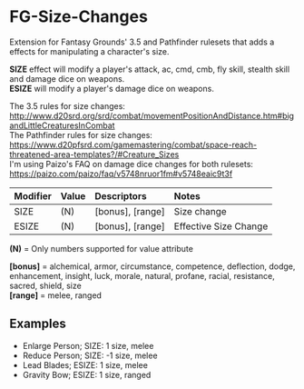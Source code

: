 # FG-Size-Changes
Extension for Fantasy Grounds'  3.5 and Pathfinder rulesets that adds a effects for manipulating a character's size.

**SIZE** effect will modify a player's attack, ac, cmd, cmb, fly skill, stealth skill and damage dice on weapons.  
**ESIZE** will modify a player's damage dice on weapons.

The 3.5 rules for size changes: http://www.d20srd.org/srd/combat/movementPositionAndDistance.htm#bigandLittleCreaturesInCombat  
The Pathfinder rules for size changes: https://www.d20pfsrd.com/gamemastering/combat/space-reach-threatened-area-templates?/#Creature_Sizes  
I'm using Paizo's FAQ on damage dice changes for both rulesets: https://paizo.com/paizo/faq/v5748nruor1fm#v5748eaic9t3f

| Modifier | Value | Descriptors      | Notes                 |
| -------- |:------| :----------------|:----------------------|
| SIZE     | (N)   | [bonus], [range] | Size change           |
| ESIZE    | (N)   | [bonus], [range] | Effective Size Change |

**(N)** = Only numbers supported for value attribute

**[bonus]** = alchemical, armor, circumstance, competence, deflection, dodge, enhancement, insight, luck, morale, natural, profane, racial, resistance, sacred, shield, size  
**[range]** = melee, ranged

## Examples
- Enlarge Person; SIZE: 1 size, melee
- Reduce Person; SIZE: -1 size, melee
- Lead Blades; ESIZE: 1 size, melee
- Gravity Bow; ESIZE: 1 size, ranged
